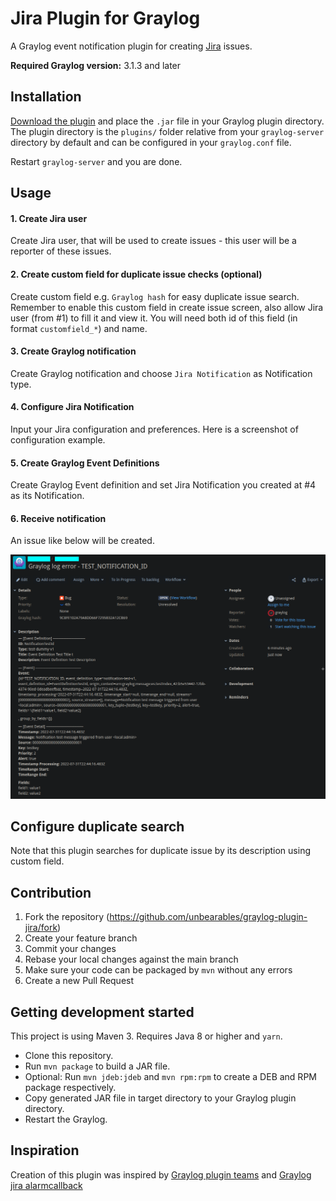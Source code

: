 # Jira Plugin for Graylog

A Graylog event notification plugin for creating [Jira](https://www.atlassian.com/software/jira) issues.

**Required Graylog version:** 3.1.3 and later

Installation
------------

[Download the plugin](https://github.com/unbearables/graylog-plugin-jira/releases)
and place the `.jar` file in your Graylog plugin directory. The plugin directory
is the `plugins/` folder relative from your `graylog-server` directory by default
and can be configured in your `graylog.conf` file.

Restart `graylog-server` and you are done.

Usage
-----

#### 1. Create Jira user
Create Jira user, that will be used to create issues - this user will be a reporter of these issues.

#### 2. Create custom field for duplicate issue checks (optional)
Create custom field e.g. `Graylog hash` for easy duplicate issue search.
Remember to enable this custom field in create issue screen, also allow Jira user (from #1) to fill it and view it.
You will need both id of this field (in format `customfield_*`) and name.

#### 3. Create Graylog notification
Create Graylog notification and choose `Jira Notification` as Notification type.

#### 4. Configure Jira Notification
Input your Jira configuration and preferences. Here is a screenshot of configuration example.

#### 5. Create Graylog Event Definitions
Create Graylog Event definition and set Jira Notification you created at #4 as its Notification.

#### 6. Receive notification
An issue like below will be created.

![Jira notification issue](/img/example_issue.png)

Configure duplicate search
--------------------------

Note that this plugin searches for duplicate issue by its description using custom field.

Contribution
------------

1. Fork the repository (https://github.com/unbearables/graylog-plugin-jira/fork)
2. Create your feature branch
3. Commit your changes
4. Rebase your local changes against the main branch
5. Make sure your code can be packaged by `mvn` without any errors
6. Create a new Pull Request

Getting development started
---------------------------

This project is using Maven 3. Requires Java 8 or higher and `yarn`.

* Clone this repository.
* Run `mvn package` to build a JAR file.
* Optional: Run `mvn jdeb:jdeb` and `mvn rpm:rpm` to create a DEB and RPM package respectively.
* Copy generated JAR file in target directory to your Graylog plugin directory.
* Restart the Graylog.

Inspiration
-----------

Creation of this plugin was inspired by [Graylog plugin teams](https://github.com/hidapple/graylog-plugin-teams) and [Graylog jira alarmcallback](https://github.com/magicdude4eva/graylog-jira-alarmcallback)
